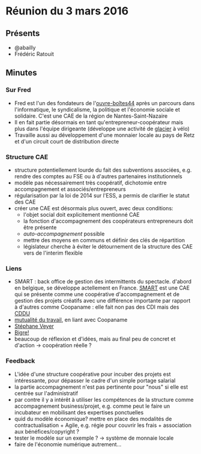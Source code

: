 # Réunion du 3 mars 2016

## Présents

* @abailly
* Frédéric Ratouit

## Minutes

### Sur Fred

* Fred est l'un des fondateurs de l'[ouvre-boîtes44](http://ouvre-boites44.coop/) après un parcours dans l'informatique, le syndicalisme, la politique et l'économie sociale et solidaire. C'est une CAE de la région de Nantes-Saint-Nazaire
* Il en fait partie désormais en tant qu'entrepreneur-coopérateur mais plus dans l'équipe dirigeante (développe une activité de [glacier](https://www.facebook.com/fraidleglacier) à vélo)
* Travaille aussi au développement d'une monnaier locale au pays de Retz et d'un circuit court de distribution directe

### Structure CAE

* structure potentiellement lourde du fait des subventions associées, e.g. rendre des comptes au FSE ou à d'autres partenaires institutionnels 
* modèle pas nécessairement très coopératif, dichotomie entre accompagnement et associés/entrepreneurs
* régularisation par la loi de 2014 sur l'ESS, a permis de clarifier le statut des CAE
* créer une CAE est désormais plus ouvert, avec deux conditions:
    * l'objet social doit explicitement mentionné CAE
    * la fonction d'accompagnement des coopérateurs entrepreneurs doit être présente
    * *auto-accompagnement* possible
    * mettre des moyens en communs et définir des clés de répartition
    * législateur cherche à éviter le détournement de la structure des CAE vers de l'interim flexible

### Liens

* SMART : back office de gestion des intermittents du spectacle. d'abord en belgique, se développe actellement en France. [SMART](http://www.smartfr.fr/) est une CAE qui se présente comme une coopérative d'accompagnement et de gestion des projets créatifs avec une différence importante par rapport à d'autres comme Coopaname : elle fait non pas des CDI mais des [CDDU](https://fr.wikipedia.org/wiki/Contrat_%C3%A0_dur%C3%A9e_d%C3%A9termin%C3%A9e_d%27usage)
* [mutualité du travail](www.coopaname.coop/idee/pour-mutualite-travail), en liant avec Coopaname
* [Stéphane Veyer](https://www.linkedin.com/in/stephaneveyer)
* [Bigre!](http://www.oxalis-scop.fr/component/k2/item/261-bigre-une-cooperation-de-7-000-personnes)
* beaucoup de réflexion et d'idées, mais au final peu de concret et d'action -> coopération réelle ?

### Feedback

* L'idée d'une structure coopérative pour incuber des projets est intéressante, pour dépasser le cadre d'un simple portage salarial
* la partie accompagnement n'est pas pertinente pour "nous" si elle est centrée sur l'administratif
* par contre il y a intérêt à utiliser les compétences de la structure comme accompagnement business/projet, e.g. comme peut le faire un incubateur en mobilisant des expertises ponctuelles
* quid du modèle économique? mettre en place des modalités de contractualisation + Agile, e.g. régie pour couvrir les frais + association aux bénéfices/copyright ?
* tester le modèle sur un exemple ? -> système de monnaie locale
* faire de l'économie numérique autrement...
